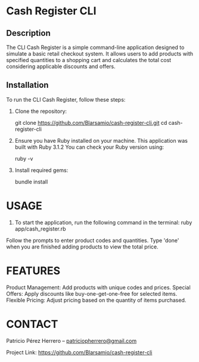 # Cash Register CLI

## Description

The CLI Cash Register is a simple command-line application designed to simulate a basic retail checkout system. 
It allows users to add products with specified quantities to a shopping cart and calculates the total cost considering applicable discounts and offers.

## Installation

To run the CLI Cash Register, follow these steps:

1. Clone the repository:
   
   git clone https://github.com/Blarsamio/cash-register-cli.git
   cd cash-register-cli

2. Ensure you have Ruby installed on your machine. This application was built with Ruby 3.1.2 You can check your Ruby version using:
   
   ruby -v

3. Install required gems:
   
   bundle install


# USAGE

1. To start the application, run the following command in the terminal:
   ruby app/cash_register.rb

Follow the prompts to enter product codes and quantities. Type 'done' when you are finished adding products to view the total price.

# FEATURES

Product Management: Add products with unique codes and prices.
Special Offers: Apply discounts like buy-one-get-one-free for selected items.
Flexible Pricing: Adjust pricing based on the quantity of items purchased.

# CONTACT

Patricio Pérez Herrero – patriciopherrero@gmail.com

Project Link: https://github.com/Blarsamio/cash-register-cli
